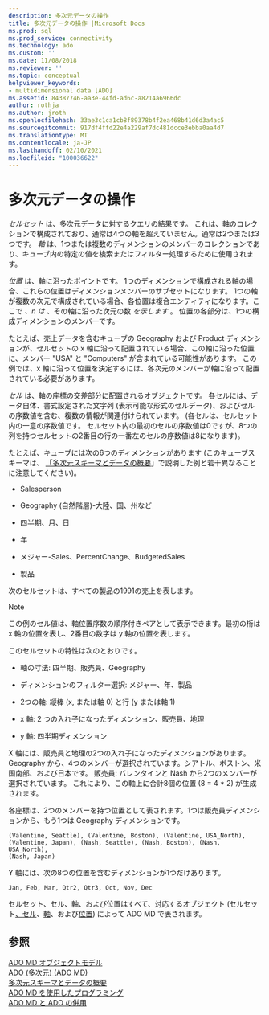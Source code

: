 ```yaml
---
description: 多次元データの操作
title: 多次元データの操作 |Microsoft Docs
ms.prod: sql
ms.prod_service: connectivity
ms.technology: ado
ms.custom: ''
ms.date: 11/08/2018
ms.reviewer: ''
ms.topic: conceptual
helpviewer_keywords:
- multidimensional data [ADO]
ms.assetid: 84387746-aa3e-44fd-ad6c-a8214a6966dc
author: rothja
ms.author: jroth
ms.openlocfilehash: 33ae3c1ca1cb8f89378b4f2ea468b41d6d3a4ac5
ms.sourcegitcommit: 917df4ffd22e4a229af7dc481dcce3ebba0aa4d7
ms.translationtype: MT
ms.contentlocale: ja-JP
ms.lasthandoff: 02/10/2021
ms.locfileid: "100036622"
---
```

# <a name="working-with-multidimensional-data"></a>多次元データの操作
*セルセット* は、多次元データに対するクエリの結果です。 これは、軸のコレクションで構成されており、通常は4つの軸を超えていません。通常は2つまたは3つです。 *軸* は、1つまたは複数のディメンションのメンバーのコレクションであり、キューブ内の特定の値を検索またはフィルター処理するために使用されます。  
  
 *位置* は、軸に沿ったポイントです。 1つのディメンションで構成される軸の場合、これらの位置はディメンションメンバーのサブセットになります。 1つの軸が複数の次元で構成されている場合、各位置は複合エンティティになります。ここで *、n は* 、その軸に沿った次元の数 *を示します* 。 位置の各部分は、1つの構成ディメンションのメンバーです。  
  
 たとえば、売上データを含むキューブの Geography および Product ディメンションが、セルセットの x 軸に沿って配置されている場合、この軸に沿った位置に、メンバー "USA" と "Computers" が含まれている可能性があります。 この例では、x 軸に沿って位置を決定するには、各次元のメンバーが軸に沿って配置されている必要があります。  
  
 *セル* は、軸の座標の交差部分に配置されるオブジェクトです。 各セルには、データ自体、書式設定された文字列 (表示可能な形式のセルデータ)、およびセルの序数値を含む、複数の情報が関連付けられています。 (各セルは、セルセット内の一意の序数値です。 セルセット内の最初のセルの序数値は0ですが、8つの列を持つセルセットの2番目の行の一番左のセルの序数値は8になります)。  
  
 たとえば、キューブには次の6つのディメンションがあります (このキューブスキーマは、 [「多次元スキーマとデータの概要](./overview-of-multidimensional-schemas-and-data.md)」で説明した例と若干異なることに注意してください)。  
  
-   Salesperson  
  
-   Geography (自然階層)-大陸、国、州など  
  
-   四半期、月、日  
  
-   年  
  
-   メジャー-Sales、PercentChange、BudgetedSales  
  
-   製品  
  
 次のセルセットは、すべての製品の1991の売上を表します。  
  
> [!NOTE]
>  この例のセル値は、軸位置序数の順序付きペアとして表示できます。最初の桁は x 軸の位置を表し、2番目の数字は y 軸の位置を表します。  
  
 このセルセットの特性は次のとおりです。  
  
-   軸の寸法: 四半期、販売員、Geography  
  
-   ディメンションのフィルター選択: メジャー、年、製品  
  
-   2つの軸: 縦棒 (x, または軸 0) と行 (y または軸 1)  
  
-   x 軸: 2 つの入れ子になったディメンション、販売員、地理  
  
-   y 軸: 四半期ディメンション  
  
 X 軸には、販売員と地理の2つの入れ子になったディメンションがあります。 Geography から、4つのメンバーが選択されています。シアトル、ボストン、米国南部、および日本です。 販売員: バレンタインと Nash から2つのメンバーが選択されています。 これにより、この軸上に合計8個の位置 (8 = 4 * 2) が生成されます。  
  
 各座標は、2つのメンバーを持つ位置として表されます。1つは販売員ディメンションから、もう1つは Geography ディメンションです。  
  
```console
(Valentine, Seattle), (Valentine, Boston), (Valentine, USA_North),  
(Valentine, Japan), (Nash, Seattle), (Nash, Boston), (Nash, USA_North),  
(Nash, Japan)  
```  
  
 Y 軸には、次の8つの位置を含むディメンションが1つだけあります。  
  
```console
Jan, Feb, Mar, Qtr2, Qtr3, Oct, Nov, Dec  
```  
  
 セルセット、セル、軸、および位置はすべて、対応するオブジェクト (セルセット[、](../../reference/ado-md-api/cellset-object-ado-md.md)[セル](../../reference/ado-md-api/cell-object-ado-md.md)、[軸](../../reference/ado-md-api/axis-object-ado-md.md)、および[位置](../../reference/ado-md-api/position-object-ado-md.md)) によって ADO MD で表されます。  
  
## <a name="see-also"></a>参照  
 [ADO MD オブジェクトモデル](../../reference/ado-md-api/ado-md-object-model.md)   
 [ADO (多次元) (ADO MD)](./ado-multidimensional-ado-md.md)   
 [多次元スキーマとデータの概要](./overview-of-multidimensional-schemas-and-data.md)   
 [ADO MD を使用したプログラミング](./programming-with-ado-md.md)   
 [ADO MD と ADO の併用](./using-ado-with-ado-md.md)